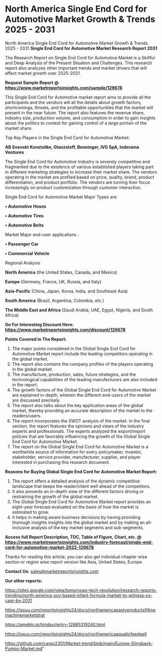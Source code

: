 # North America Single End Cord for Automotive Market Growth & Trends 2025 - 2031
North America Single End Cord for Automotive Market Growth & Trends 2025 - 2031
<strong>Single End Cord for Automotive Market Research Report 2031</strong>

The Research Report on Single End Cord for Automotive Market is a Skillful and Deep Analysis of the Present Situation and Challenges. This research report also analyzes other important trends and market drivers that will affect market growth over 2025-2031.

<strong>Request Sample Report @ <a href=https://www.marketreportsinsights.com/sample/129678>https://www.marketreportsinsights.com/sample/129678</a></strong>

This Single End Cord for Automotive market report aims to provide all the participants and the vendors will all the details about growth factors, shortcomings, threats, and the profitable opportunities that the market will present in the near future. The report also features the revenue share, industry size, production volume, and consumption in order to gain insights about the politics to contest for gaining control of a large portion of the market share.

Top Key Players in the Single End Cord for Automotive Market:

<strong>AB Svenskt Konstsilke, Glanzstoff, Benninger, IVG SpA, Indorama Ventures</strong>

The Single End Cord for Automotive Industry is severely competitive and fragmented due to the existence of various established players taking part in different marketing strategies to increase their market share. The vendors operating in the market are profiled based on price, quality, brand, product differentiation, and product portfolio. The vendors are turning their focus increasingly on product customization through customer interaction.

Single End Cord for Automotive Market Major Types are:

<strong>• Automotive Hoses

• Automotive Tires

• Automotive Belts</strong>

Market Major end-user applications :

<strong>• Passenger Car

• Commercial Vehicle</strong>

Regional Analysis

</u><strong><b>North America</b></strong> (the United States, Canada, and Mexico)

<strong><b>Europe </b></strong>(Germany, France, UK, Russia, and Italy)

<strong><b>Asia-Pacific</b></strong> (China, Japan, Korea, India, and Southeast Asia)

<strong><b>South America</b></strong> (Brazil, Argentina, Colombia, etc.)

<strong><b>The Middle East and Africa</b></strong> (Saudi Arabia, UAE, Egypt, Nigeria, and South Africa)

<strong>Go For Interesting Discount Here: <a href=https://www.marketreportsinsights.com/discount/129678>https://www.marketreportsinsights.com/discount/129678</a></strong>

<strong>Points Covered in The Report:</strong>
<ol>
  <li>The major points considered in the Global Single End Cord for Automotive Market report include the leading competitors operating in the global market.</li>
  <li>The report also contains the company profiles of the players operating in the global market.</li>
  <li>The manufacture, production, sales, future strategies, and the technological capabilities of the leading manufacturers are also included in the report.</li>
  <li>The growth factors of the Global Single End Cord for Automotive Market are explained in-depth, wherein the different end-users of the market are discussed precisely.</li>
  <li>The report also talks about the key application areas of the global market, thereby providing an accurate description of the market to the readers/users.</li>
  <li>The report incorporates the SWOT analysis of the market. In the final section, the report features the opinions and views of the industry experts and professionals. The experts analyzed the export/import policies that are favorably influencing the growth of the Global Single End Cord for Automotive Market.</li>
  <li>The report on the Global Single End Cord for Automotive Market is a worthwhile source of information for every policymaker, investor, stakeholder, service provider, manufacturer, supplier, and player interested in purchasing this research document.</li>
</ol>
<strong>Reasons for Buying Global Single End Cord for Automotive Market Report:</strong>

<ol>
  <li>The report offers a detailed analysis of the dynamic competitive landscape that keeps the reader/client well ahead of the competitors.</li>
  <li>It also presents an in-depth view of the different factors driving or restraining the growth of the global market.</li>
  <li>The Global Single End Cord for Automotive Market report provides an eight-year forecast evaluated on the basis of how the market is estimated to grow.</li>
  <li>It helps in making aware business decisions by having providing thorough insights insights into the global market and by making an all-inclusive analysis of the key market segments and sub-segments.</li>
</ol>
<strong>Access full Report Description, TOC, Table of Figure, Chart, etc. @ <a href=https://www.marketreportsinsights.com/industry-forecast/single-end-cord-for-automotive-market-2022-129678>https://www.marketreportsinsights.com/industry-forecast/single-end-cord-for-automotive-market-2022-129678</a></strong>


Thanks for reading this article; you can also get individual chapter wise section or region wise report version like Asia, United States, Europe.

<strong>Contact Us:</strong>
sales@marketreportsinsights.com

<strong>Our other reports:</strong>

<a href=https://sites.google.com/view/tomorrows-tech-revolution/research-reports-trending/north-america-soy-based-infant-formula-market-to-witness-xx-cagr-by-2031>https://sites.google.com/view/tomorrows-tech-revolution/research-reports-trending/north-america-soy-based-infant-formula-market-to-witness-xx-cagr-by-2031</a>

<a href=https://issuu.com/reportsinsights24/docs/northamericapastyproductsfillingmachinemarketstrat>https://issuu.com/reportsinsights24/docs/northamericapastyproductsfillingmachinemarketstrat</a>

<a href=https://ameblo.jp/hindavi/entry-12885319240.html>https://ameblo.jp/hindavi/entry-12885319240.html</a>

<a href=https://issuu.com/reportsinsights24/docs/northamericaaquaticfeedpell>https://issuu.com/reportsinsights24/docs/northamericaaquaticfeedpell</a>

<a href=https://github.com/cargo2301/Market-trend/blob/main/Europe-Slingback-Pumps-Market.md>https://github.com/cargo2301/Market-trend/blob/main/Europe-Slingback-Pumps-Market.md</a>"

